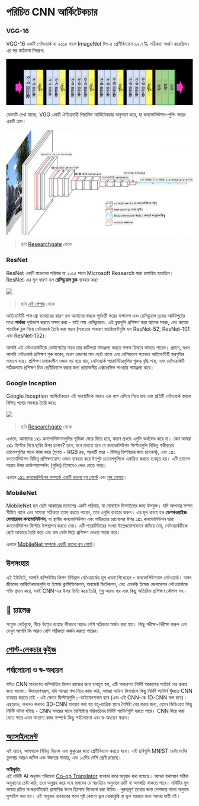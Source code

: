 <!--
CO_OP_TRANSLATOR_METADATA:
{
  "original_hash": "2f7b97b375358cb51a1e098df306bf73",
  "translation_date": "2025-08-26T09:31:19+00:00",
  "source_file": "lessons/4-ComputerVision/07-ConvNets/CNN_Architectures.md",
  "language_code": "bn"
}
-->
# পরিচিত CNN আর্কিটেকচার

### VGG-16

VGG-16 একটি নেটওয়ার্ক যা ২০১৪ সালে ImageNet টপ-৫ শ্রেণীবিন্যাসে ৯২.৭% সঠিকতা অর্জন করেছিল। এর স্তর কাঠামো নিম্নরূপ:

![ImageNet Layers](../../../../../translated_images/vgg-16-arch1.d901a5583b3a51baeaab3e768567d921e5d54befa46e1e642616c5458c934028.bn.jpg)

যেমনটি দেখা যাচ্ছে, VGG একটি ঐতিহ্যবাহী পিরামিড আর্কিটেকচার অনুসরণ করে, যা কনভোলিউশন-পুলিং স্তরের একটি ক্রম।

![ImageNet Pyramid](../../../../../translated_images/vgg-16-arch.64ff2137f50dd49fdaa786e3f3a975b3f22615efd13efb19c5d22f12e01451a1.bn.jpg)

> ছবি [Researchgate](https://www.researchgate.net/figure/Vgg16-model-structure-To-get-the-VGG-NIN-model-we-replace-the-2-nd-4-th-6-th-7-th_fig2_335194493) থেকে

### ResNet

ResNet একটি মডেলের পরিবার যা ২০১৫ সালে Microsoft Research দ্বারা প্রস্তাবিত হয়েছিল। ResNet-এর মূল ধারণা হল **রেসিডুয়াল ব্লক** ব্যবহার করা:

<img src="images/resnet-block.png" width="300"/>

> ছবি [এই পেপার](https://arxiv.org/pdf/1512.03385.pdf) থেকে

আইডেন্টিটি পাস-থ্রু ব্যবহারের কারণ হল আমাদের স্তরকে পূর্ববর্তী স্তরের ফলাফল এবং রেসিডুয়াল ব্লকের আউটপুটের মধ্যে **পার্থক্য** পূর্বাভাস করতে সক্ষম করা - তাই নাম *রেসিডুয়াল*। এই ব্লকগুলি প্রশিক্ষণ করা অনেক সহজ, এবং কয়েক শতাধিক ব্লক নিয়ে নেটওয়ার্ক তৈরি করা সম্ভব (সবচেয়ে সাধারণ ভ্যারিয়েন্টগুলি হল ResNet-52, ResNet-101 এবং ResNet-152)।

আপনি এই নেটওয়ার্কটিকে ডেটাসেটের সাথে তার জটিলতা সামঞ্জস্য করতে সক্ষম হিসাবে ভাবতে পারেন। প্রথমে, যখন আপনি নেটওয়ার্ক প্রশিক্ষণ শুরু করেন, তখন ওজনের মান ছোট থাকে এবং বেশিরভাগ সংকেত আইডেন্টিটি স্তরগুলির মাধ্যমে যায়। প্রশিক্ষণ চলাকালীন ওজন বড় হয়ে যায়, নেটওয়ার্ক প্যারামিটারগুলির গুরুত্ব বৃদ্ধি পায়, এবং নেটওয়ার্কটি সঠিকভাবে প্রশিক্ষণ চিত্র শ্রেণীবিন্যাস করার জন্য প্রয়োজনীয় এক্সপ্রেসিভ পাওয়ার সামঞ্জস্য করে।

### Google Inception

Google Inception আর্কিটেকচার এই ধারণাটিকে আরও এক ধাপ এগিয়ে নিয়ে যায় এবং প্রতিটি নেটওয়ার্ক স্তরকে বিভিন্ন পথের সমন্বয়ে তৈরি করে:

<img src="images/inception.png" width="400"/>

> ছবি [Researchgate](https://www.researchgate.net/figure/Inception-module-with-dimension-reductions-left-and-schema-for-Inception-ResNet-v1_fig2_355547454) থেকে

এখানে, আমাদের ১x১ কনভোলিউশনগুলির ভূমিকা জোর দিতে হবে, কারণ প্রথমে এগুলি অর্থবোধ করে না। কেন আমরা ১x১ ফিল্টার দিয়ে ছবির উপর চালাব? তবে, মনে রাখতে হবে যে কনভোলিউশন ফিল্টারগুলি বিভিন্ন গভীরতার চ্যানেলগুলির সাথে কাজ করে (মূলত - RGB রঙ, পরবর্তী স্তরে - বিভিন্ন ফিল্টারের জন্য চ্যানেল), এবং ১x১ কনভোলিউশন বিভিন্ন প্রশিক্ষণযোগ্য ওজন ব্যবহার করে ইনপুট চ্যানেলগুলিকে একত্রিত করতে ব্যবহৃত হয়। এটি চ্যানেল মাত্রার উপর ডাউনস্যাম্পলিং (পুলিং) হিসাবেও দেখা যেতে পারে।

এখানে [১x১ কনভোলিউশন সম্পর্কে একটি ভালো ব্লগ পোস্ট](https://medium.com/analytics-vidhya/talented-mr-1x1-comprehensive-look-at-1x1-convolution-in-deep-learning-f6b355825578) এবং [মূল পেপার](https://arxiv.org/pdf/1312.4400.pdf)।

### MobileNet

MobileNet হল ছোট আকারের মডেলের একটি পরিবার, যা মোবাইল ডিভাইসের জন্য উপযুক্ত। যদি আপনার সম্পদ সীমিত থাকে এবং সামান্য সঠিকতা ত্যাগ করতে পারেন, তবে এগুলি ব্যবহার করুন। এর মূল ধারণা হল **ডেপথওয়াইজ সেপারেবল কনভোলিউশন**, যা স্থানীয় কনভোলিউশন এবং গভীরতার চ্যানেলের উপর ১x১ কনভোলিউশন দ্বারা কনভোলিউশন ফিল্টার উপস্থাপন করতে দেয়। এটি প্যারামিটারের সংখ্যা উল্লেখযোগ্যভাবে কমিয়ে দেয়, নেটওয়ার্কটিকে ছোট আকারে তৈরি করে এবং কম ডেটা দিয়ে প্রশিক্ষণ দেওয়া সহজ করে।

এখানে [MobileNet সম্পর্কে একটি ভালো ব্লগ পোস্ট](https://medium.com/analytics-vidhya/image-classification-with-mobilenet-cc6fbb2cd470)।

## উপসংহার

এই ইউনিটে, আপনি কম্পিউটার ভিশন নিউরাল নেটওয়ার্কের মূল ধারণা শিখেছেন - কনভোলিউশনাল নেটওয়ার্ক। বাস্তব জীবনের আর্কিটেকচারগুলি যা ইমেজ ক্লাসিফিকেশন, অবজেক্ট ডিটেকশন, এবং এমনকি ইমেজ জেনারেশন নেটওয়ার্ককে শক্তি প্রদান করে, সবই CNN-এর উপর ভিত্তি করে তৈরি, শুধু আরও স্তর এবং কিছু অতিরিক্ত প্রশিক্ষণ কৌশল সহ।

## 🚀 চ্যালেঞ্জ

সংযুক্ত নোটবুকে, নীচে উল্লেখ রয়েছে কীভাবে আরও বেশি সঠিকতা অর্জন করা যায়। কিছু পরীক্ষা-নিরীক্ষা করুন এবং দেখুন আপনি কি আরও বেশি সঠিকতা অর্জন করতে পারেন।

## [পোস্ট-লেকচার কুইজ](https://ff-quizzes.netlify.app/en/ai/quiz/14)

## পর্যালোচনা ও স্ব-অধ্যয়ন

যদিও CNN সাধারণত কম্পিউটার ভিশন কাজের জন্য ব্যবহৃত হয়, এটি সাধারণত নির্দিষ্ট আকারের প্যাটার্ন বের করার জন্য ভালো। উদাহরণস্বরূপ, যদি আমরা শব্দ নিয়ে কাজ করি, আমরা অডিও সিগনালে কিছু নির্দিষ্ট প্যাটার্ন খুঁজতে CNN ব্যবহার করতে চাই - এই ক্ষেত্রে ফিল্টারগুলি ১-ডাইমেনশনাল হবে (এবং এই CNN-কে 1D-CNN বলা হবে)। এছাড়াও, কখনও কখনও 3D-CNN ব্যবহার করা হয় বহু-মাত্রিক স্থানে বৈশিষ্ট্য বের করার জন্য, যেমন ভিডিওতে কিছু নির্দিষ্ট ঘটনা ঘটছে - CNN সময়ের সাথে বৈশিষ্ট্যের পরিবর্তনের নির্দিষ্ট প্যাটার্নগুলি ধরতে পারে। CNN দিয়ে করা যেতে পারে এমন অন্যান্য কাজ সম্পর্কে কিছু পর্যালোচনা এবং স্ব-অধ্যয়ন করুন।

## [অ্যাসাইনমেন্ট](lab/README.md)

এই ল্যাবে, আপনাকে বিভিন্ন বিড়াল এবং কুকুরের জাত শ্রেণীবিন্যাস করতে হবে। এই ছবিগুলি MNIST ডেটাসেটের তুলনায় আরও জটিল এবং উচ্চতর মাত্রার, এবং ১০টির বেশি শ্রেণী রয়েছে।

**অস্বীকৃতি**:  
এই নথিটি AI অনুবাদ পরিষেবা [Co-op Translator](https://github.com/Azure/co-op-translator) ব্যবহার করে অনুবাদ করা হয়েছে। আমরা যথাসম্ভব সঠিক অনুবাদের চেষ্টা করি, তবে অনুগ্রহ করে মনে রাখবেন যে স্বয়ংক্রিয় অনুবাদে ত্রুটি বা অসঙ্গতি থাকতে পারে। নথিটির মূল ভাষায় রচিত সংস্করণটিকেই প্রামাণিক উৎস হিসেবে বিবেচনা করা উচিত। গুরুত্বপূর্ণ তথ্যের জন্য পেশাদার মানব অনুবাদ সুপারিশ করা হয়। এই অনুবাদ ব্যবহারের ফলে সৃষ্ট কোনো ভুল বোঝাবুঝি বা ভুল ব্যাখ্যার জন্য আমরা দায়ী নই।